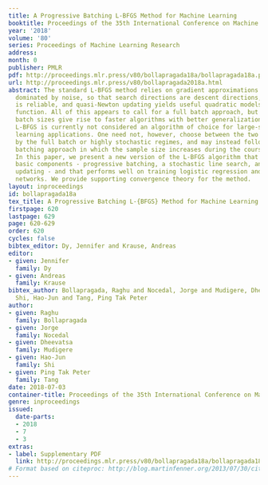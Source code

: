```yaml
---
title: A Progressive Batching L-BFGS Method for Machine Learning
booktitle: Proceedings of the 35th International Conference on Machine Learning
year: '2018'
volume: '80'
series: Proceedings of Machine Learning Research
address: 
month: 0
publisher: PMLR
pdf: http://proceedings.mlr.press/v80/bollapragada18a/bollapragada18a.pdf
url: http://proceedings.mlr.press/v80/bollapragada2018a.html
abstract: The standard L-BFGS method relies on gradient approximations that are not
  dominated by noise, so that search directions are descent directions, the line search
  is reliable, and quasi-Newton updating yields useful quadratic models of the objective
  function. All of this appears to call for a full batch approach, but since small
  batch sizes give rise to faster algorithms with better generalization properties,
  L-BFGS is currently not considered an algorithm of choice for large-scale machine
  learning applications. One need not, however, choose between the two extremes represented
  by the full batch or highly stochastic regimes, and may instead follow a progressive
  batching approach in which the sample size increases during the course of the optimization.
  In this paper, we present a new version of the L-BFGS algorithm that combines three
  basic components - progressive batching, a stochastic line search, and stable quasi-Newton
  updating - and that performs well on training logistic regression and deep neural
  networks. We provide supporting convergence theory for the method.
layout: inproceedings
id: bollapragada18a
tex_title: A Progressive Batching L-{BFGS} Method for Machine Learning
firstpage: 620
lastpage: 629
page: 620-629
order: 620
cycles: false
bibtex_editor: Dy, Jennifer and Krause, Andreas
editor:
- given: Jennifer
  family: Dy
- given: Andreas
  family: Krause
bibtex_author: Bollapragada, Raghu and Nocedal, Jorge and Mudigere, Dheevatsa and
  Shi, Hao-Jun and Tang, Ping Tak Peter
author:
- given: Raghu
  family: Bollapragada
- given: Jorge
  family: Nocedal
- given: Dheevatsa
  family: Mudigere
- given: Hao-Jun
  family: Shi
- given: Ping Tak Peter
  family: Tang
date: 2018-07-03
container-title: Proceedings of the 35th International Conference on Machine Learning
genre: inproceedings
issued:
  date-parts:
  - 2018
  - 7
  - 3
extras:
- label: Supplementary PDF
  link: http://proceedings.mlr.press/v80/bollapragada18a/bollapragada18a-supp.pdf
# Format based on citeproc: http://blog.martinfenner.org/2013/07/30/citeproc-yaml-for-bibliographies/
---
```

